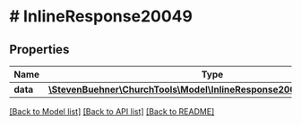 # # InlineResponse20049

## Properties

Name | Type | Description | Notes
------------ | ------------- | ------------- | -------------
**data** | [**\StevenBuehner\ChurchTools\Model\InlineResponse20045DataAccounts[]**](InlineResponse20045DataAccounts.md) |  | [optional]

[[Back to Model list]](../../README.md#models) [[Back to API list]](../../README.md#endpoints) [[Back to README]](../../README.md)
